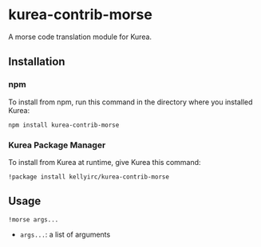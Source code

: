 # kurea-contrib-morse

A morse code translation module for Kurea.

## Installation

### npm

To install from npm, run this command in the directory where you installed Kurea:

`npm install kurea-contrib-morse`

### Kurea Package Manager

To install from Kurea at runtime, give Kurea this command:

`!package install kellyirc/kurea-contrib-morse`

## Usage

`!morse args...`

 - `args...`: a list of arguments
 